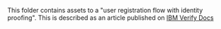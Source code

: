 This folder contains assets to a "user registration flow with identity proofing". This is described as an article published on [IBM Verify Docs](https://docs.verify.ibm.com/docs/flow-designer-user-registration-with-identity-proofing)
